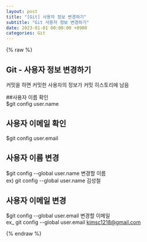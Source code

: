 ```yaml
---
layout: post
title: "[Git] 사용자 정보 변경하기"
subtitle: "Git 사용자 정보 변경하기"
date: 2023-01-01 00:00:00 +0900
categories: Git
---
```

{% raw %}
## Git - 사용자 정보 변경하기  
  
커밋을 하면 커밋한 사용자의 정보가 커밋 히스토리에 남음  
  
##사용자 이름 확인  
  $git config user.name  
  
## 사용자 이메일 확인  
  $git config user.email  
  
## 사용자 이름 변경  
  $git config --global user.name 변경할 이름  
  ex) git config --global user.name 김성철  
  
## 사용자 이메일 변경  
  $git config --global user.email 변경할 이메일  
  ex_ git config --global user.email kimsc1218@gmail.com  

{% endraw %}
